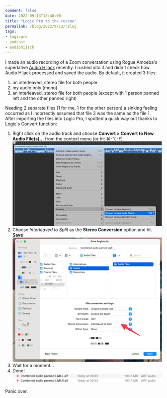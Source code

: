 ```yaml
---
comment: false
date: 2022-09-13T18:48:00
title: "Logic Pro to the rescue"
permalink: /blog/2022/9/13/:slug
tags:
- logicpro
- podcast
- audiohijack
---
```


I made an audio recording of a Zoom conversation using Rogue Amoeba's superlative [Audio Hijack](https://rogueamoeba.com/audiohijack/) recently. I rushed into it and didn't check how Audio Hijack processed and saved the audio. By default, it created 3 files:

1. an interleaved, stereo file for both people
2. my audio only (mono)
3. an interleaved, stereo file for both people (except with 1 person panned left and the other panned right)

Needing 2 separate files (1 for me, 1 for the other person) a sinking feeling occurred as I incorrectly assumed that file 3 was the same as the file 1. After importing the files into Logic Pro, I spotted a quick way out thanks to Logic's Convert function:

1. Right click on the audio track and choose **Convert > Convert to New Audio File(s)...** from the context menu (or hit ⌘-⌥-F)
![](/assets/logic-convert-1.png)
2. Choose _Interleaved to Split_ as the **Stereo Conversion** option and hit **Save**
![](/assets/logic-convert-2.png)
3. Wait for a moment...
4. Done!
![](/assets/logic-convert-3.png)

Panic over.